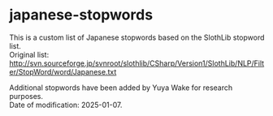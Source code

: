 # japanese-stopwords

This is a custom list of Japanese stopwords based on the SlothLib stopword list.  
Original list: http://svn.sourceforge.jp/svnroot/slothlib/CSharp/Version1/SlothLib/NLP/Filter/StopWord/word/Japanese.txt

Additional stopwords have been added by Yuya Wake for research purposes.  
Date of modification: 2025-01-07.

